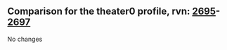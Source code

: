 ## Comparison for the theater0 profile, rvn: [2695](https://github.com/PRO100KatYT/FortniteProfileRevisions/tree/main/profiles/theater0/2695%20theater0.json)-[2697](https://github.com/PRO100KatYT/FortniteProfileRevisions/tree/main/profiles/theater0/2697%20theater0.json)

No changes
